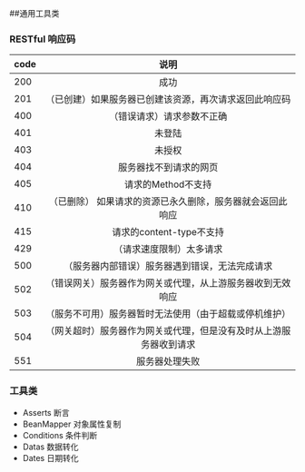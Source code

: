 ##通用工具类

### RESTful 响应码

code | 说明|
---- |:---:|
200 | 成功
201 | （已创建）如果服务器已创建该资源，再次请求返回此响应码
400 | （错误请求）请求参数不正确
401 | 未登陆
403 | 未授权
404 | 服务器找不到请求的网页
405 | 请求的Method不支持
410 |  （已删除） 如果请求的资源已永久删除，服务器就会返回此响应
415 | 请求的content-type不支持
429 | （请求速度限制）太多请求
500 | （服务器内部错误）服务器遇到错误，无法完成请求
502 | （错误网关）服务器作为网关或代理，从上游服务器收到无效响应
503 | （服务不可用）服务器暂时无法使用（由于超载或停机维护）
504 | （网关超时）服务器作为网关或代理，但是没有及时从上游服务器收到请求
551 |  服务器处理失败
 
### 工具类
  * Asserts 断言
  * BeanMapper 对象属性复制
  * Conditions 条件判断
  * Datas 数据转化
  * Dates 日期转化

  




